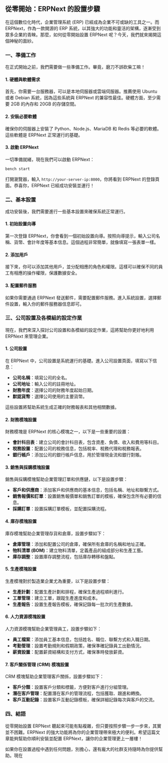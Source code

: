 ## 從零開始：ERPNext 的設置步驟

在這個數位化時代，企業管理系統 (ERP) 已經成為企業不可或缺的工具之一。而 ERPNext，作為一款開源的 ERP 系統，以其強大的功能和靈活的架構，逐漸受到眾多企業的青睞。那麼，如何從零開始設置 ERPNext 呢？今天，我們就來揭開這個神秘的面紗。

### 一、準備工作

在正式開始之前，我們需要做一些準備工作。畢竟，磨刀不誤砍柴工嘛！

#### 1. 硬體與軟體需求

首先，你需要一台服務器，可以是本地伺服器或雲端伺服器。推薦使用 Ubuntu 或者 Debian 系統，因為這些系統與 ERPNext 的兼容性最佳。硬體方面，至少需要 2GB 的內存和 20GB 的存儲空間。

#### 2. 安裝必要軟體

確保你的伺服器上安裝了 Python、Node.js、MariaDB 和 Redis 等必要的軟體。這些軟體是 ERPNext 正常運行的基礎。

#### 3. 啟動 ERPNext

一切準備就緒，現在我們可以啟動 ERPNext：

```bash
bench start
```

打開瀏覽器，輸入 `http://your-server-ip:8000`，你將看到 ERPNext 的登錄頁面。恭喜你，ERPNext 已經成功安裝並運行！

### 二、基本設置

成功安裝後，我們需要進行一些基本設置來確保系統正常運行。

#### 1. 初始設置向導

第一次登錄 ERPNext，你會看到一個初始設置向導。按照向導提示，輸入公司名稱、貨幣、會計年度等基本信息。這個過程非常簡單，就像填寫一張表單一樣。

#### 2. 添加用戶

接下來，你可以添加其他用戶，並分配相應的角色和權限。這樣可以確保不同的員工有相應的操作權限，保護數據安全。

#### 3. 配置郵件服務

如果你需要通過 ERPNext 發送郵件，需要配置郵件服務。進入系統設置，選擇郵件設置，輸入你的郵件服務器信息即可。

### 三、公司設置及各模組的設定作業

現在，我們來深入探討公司設置和各模組的設定作業，這將幫助你更好地利用 ERPNext 來管理企業。

#### 1. 公司設置

在 ERPNext 中，公司設置是系統運行的基礎。進入公司設置頁面，填寫以下信息：

- **公司名稱**：填寫公司的全名。
- **公司地址**：輸入公司的註冊地址。
- **財務年度**：選擇公司的財務年度起始日期。
- **默認貨幣**：選擇公司使用的主要貨幣。

這些設置將幫助系統生成正確的財務報表和其他相關數據。

#### 2. 財務模塊設置

財務模塊是 ERPNext 的核心模塊之一，以下是一些重要的設置：

- **會計科目表**：建立公司的會計科目表，包含資產、負債、收入和費用等科目。
- **稅務設置**：配置公司的稅務信息，包括稅率、稅務代理和稅務報表。
- **銀行帳戶**：添加公司的銀行帳戶信息，用於管理現金流和銀行對賬。

#### 3. 銷售與採購模塊設置

銷售與採購模塊幫助企業管理訂單和供應鏈，以下是設置步驟：

- **客戶和供應商**：添加客戶和供應商的基本信息，包括名稱、地址和聯繫方式。
- **銷售報價和訂單**：設置銷售報價單和銷售訂單的模板，確保包含所有必要的信息。
- **採購訂單**：設置採購訂單模板，並配置採購流程。

#### 4. 庫存模塊設置

庫存模塊幫助企業管理存貨和倉庫，設置步驟如下：

- **倉庫管理**：添加和配置公司的倉庫，確保所有倉庫的名稱和地址正確。
- **物料清單 (BOM)**：建立物料清單，定義產品的組成部分和生產工藝。
- **庫存調整**：設置庫存調整流程，包括庫存轉移和盤點。

#### 5. 生產模塊設置

生產模塊對於製造業企業尤為重要，以下是設置步驟：

- **生產計劃**：配置生產計劃和排程，確保生產過程順利進行。
- **工單管理**：建立工單，跟蹤生產進度和成本。
- **生產報告**：設置生產報告模板，確保記錄每一批次的生產數據。

#### 6. 人力資源模塊設置

人力資源模塊幫助企業管理員工，設置步驟如下：

- **員工檔案**：添加員工基本信息，包括姓名、職位、聯繫方式和入職日期。
- **考勤管理**：設置考勤規則和假期政策，確保準確記錄員工出勤情況。
- **薪資設置**：配置薪資結構和支付方式，確保準時發放薪資。

#### 7. 客戶關係管理 (CRM) 模塊設置

CRM 模塊幫助企業管理客戶關係，設置步驟如下：

- **客戶分類**：設置客戶分類和標籤，方便對客戶進行分組管理。
- **潛在客戶管理**：配置潛在客戶的管理流程，包括獲取、跟進和轉換。
- **客戶互動記錄**：設置客戶互動記錄模板，確保詳細記錄每次與客戶的交流。

### 四、結語

從零開始設置 ERPNext 聽起來可能有點複雜，但只要按照步驟一步一步來，其實並不困難。ERPNext 的強大功能將為你的企業管理帶來極大的便利。希望這篇文章能夠幫助你順利安裝並配置 ERPNext，讓你的企業管理更上一層樓！

如果你在設置過程中遇到任何問題，別擔心，還有龐大的社群支持隨時為你提供幫助。現在
